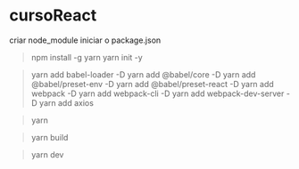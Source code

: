 # cursoReact
criar node_module
iniciar o package.json

>npm install -g yarn
>yarn init -y 

>yarn add babel-loader -D
>yarn add @babel/core -D
>yarn add @babel/preset-env -D
>yarn add @babel/preset-react -D
>yarn add webpack -D
>yarn add webpack-cli -D
>yarn add webpack-dev-server -D
>yarn add axios

>yarn

>yarn build

>yarn dev
